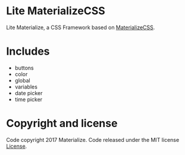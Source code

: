 # Lite MaterializeCSS
Lite Materialize, a CSS Framework based on [MaterializeCSS](https://github.com/Dogfalo/materialize).

# Includes
- buttons
- color
- global
- variables
- date picker
- time picker

# Copyright and license
Code copyright 2017 Materialize. Code released under the MIT license [License](https://github.com/Dogfalo/materialize/blob/master/README.md).
